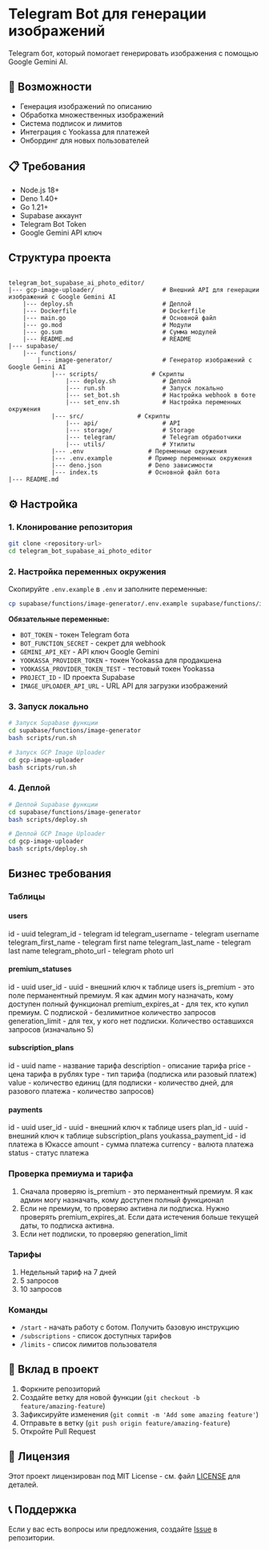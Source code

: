 # Telegram Bot для генерации изображений

Telegram бот, который помогает генерировать изображения с помощью Google Gemini AI.

## 🚀 Возможности

- Генерация изображений по описанию
- Обработка множественных изображений
- Система подписок и лимитов
- Интеграция с Yookassa для платежей
- Онбординг для новых пользователей

## 📋 Требования

- Node.js 18+
- Deno 1.40+
- Go 1.21+
- Supabase аккаунт
- Telegram Bot Token
- Google Gemini API ключ

## Структура проекта

```structure

telegram_bot_supabase_ai_photo_editor/
|--- gcp-image-uploader/                   # Внешний API для генерации изображений с Google Gemini AI
    |--- deploy.sh                         # Деплой
    |--- Dockerfile                        # Dockerfile
    |--- main.go                           # Основной файл
    |--- go.mod                            # Модули
    |--- go.sum                            # Сумма модулей
    |--- README.md                         # README
|--- supabase/
    |--- functions/
        |--- image-generator/              # Генератор изображений с Google Gemini AI
            |--- scripts/               # Скрипты
                |--- deploy.sh             # Деплой
                |--- run.sh                # Запуск локально
                |--- set_bot.sh            # Настройка webhook в боте
                |--- set_env.sh            # Настройка переменных окружения
            |--- src/               # Скрипты
                |--- api/                  # API
                |--- storage/              # Storage
                |--- telegram/             # Telegram обработчики
                |--- utils/                # Утилиты
            |--- .env                  # Переменные окружения
            |--- .env.example          # Пример переменных окружения
            |--- deno.json             # Deno зависимости
            |--- index.ts              # Основной файл бота
|--- README.md
```

## ⚙️ Настройка

### 1. Клонирование репозитория

```bash
git clone <repository-url>
cd telegram_bot_supabase_ai_photo_editor
```

### 2. Настройка переменных окружения

Скопируйте `.env.example` в `.env` и заполните переменные:

```bash
cp supabase/functions/image-generator/.env.example supabase/functions/image-generator/.env
```

**Обязательные переменные:**

- `BOT_TOKEN` - токен Telegram бота
- `BOT_FUNCTION_SECRET` - секрет для webhook
- `GEMINI_API_KEY` - API ключ Google Gemini
- `YOOKASSA_PROVIDER_TOKEN` - токен Yookassa для продакшена
- `YOOKASSA_PROVIDER_TOKEN_TEST` - тестовый токен Yookassa
- `PROJECT_ID` - ID проекта Supabase
- `IMAGE_UPLOADER_API_URL` - URL API для загрузки изображений

### 3. Запуск локально

```bash
# Запуск Supabase функции
cd supabase/functions/image-generator
bash scripts/run.sh

# Запуск GCP Image Uploader
cd gcp-image-uploader
bash scripts/run.sh
```

### 4. Деплой

```bash
# Деплой Supabase функции
cd supabase/functions/image-generator
bash scripts/deploy.sh

# Деплой GCP Image Uploader
cd gcp-image-uploader
bash scripts/deploy.sh
```

## Бизнес требования

### Таблицы

#### users

id - uuid
telegram_id - telegram id
telegram_username - telegram username
telegram_first_name - telegram first name
telegram_last_name - telegram last name
telegram_photo_url - telegram photo url

#### premium_statuses

id - uuid
user_id - uuid - внешний ключ к таблице users
is_premium - это поле перманентный премиум. Я как админ могу назначать, кому доступен полный функционал
premium_expires_at - для тех, кто купил премиум. С подпиской - безлимитное количество запросов
generation_limit - для тех, у кого нет подписки. Количество оставшихся запросов (изначально 5)

#### subscription_plans

id - uuid
name - название тарифа
description - описание тарифа
price - цена тарифа в рублях
type - тип тарифа (подписка или разовый платеж)
value - количество единиц (для подписки - количество дней, для разового платежа - количество запросов)

#### payments

id - uuid
user_id - uuid - внешний ключ к таблице users
plan_id - uuid - внешний ключ к таблице subscription_plans
youkassa_payment_id - id платежа в Юкассе
amount - сумма платежа
currency - валюта платежа
status - статус платежа

### Проверка премиума и тарифа

1) Сначала проверяю is_premium - это перманентный премиум. Я как админ могу назначать, кому доступен полный функционал
2) Если не премиум, то проверяю активна ли подписка. Нужно проверять premium_expires_at. Если дата истечения больше текущей даты, то подписка активна.
3) Если нет подписки, то проверяю generation_limit

### Тарифы

1) Недельный тариф на 7 дней
2) 5 запросов
3) 10 запросов

### Команды

- `/start` - начать работу с ботом. Получить базовую инструкцию
- `/subscriptions` - список доступных тарифов
- `/limits` - список лимитов пользователя

## 🤝 Вклад в проект

1. Форкните репозиторий
2. Создайте ветку для новой функции (`git checkout -b feature/amazing-feature`)
3. Зафиксируйте изменения (`git commit -m 'Add some amazing feature'`)
4. Отправьте в ветку (`git push origin feature/amazing-feature`)
5. Откройте Pull Request

## 📄 Лицензия

Этот проект лицензирован под MIT License - см. файл [LICENSE](LICENSE) для деталей.

## 📞 Поддержка

Если у вас есть вопросы или предложения, создайте [Issue](https://github.com/your-username/telegram_bot_supabase_ai_photo_editor/issues) в репозитории.
